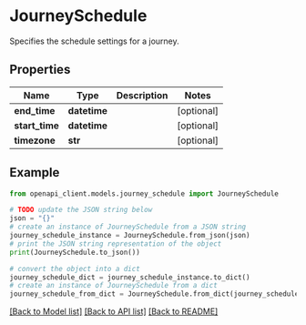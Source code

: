 # JourneySchedule

Specifies the schedule settings for a journey.

## Properties

Name | Type | Description | Notes
------------ | ------------- | ------------- | -------------
**end_time** | **datetime** |  | [optional] 
**start_time** | **datetime** |  | [optional] 
**timezone** | **str** |  | [optional] 

## Example

```python
from openapi_client.models.journey_schedule import JourneySchedule

# TODO update the JSON string below
json = "{}"
# create an instance of JourneySchedule from a JSON string
journey_schedule_instance = JourneySchedule.from_json(json)
# print the JSON string representation of the object
print(JourneySchedule.to_json())

# convert the object into a dict
journey_schedule_dict = journey_schedule_instance.to_dict()
# create an instance of JourneySchedule from a dict
journey_schedule_from_dict = JourneySchedule.from_dict(journey_schedule_dict)
```
[[Back to Model list]](../README.md#documentation-for-models) [[Back to API list]](../README.md#documentation-for-api-endpoints) [[Back to README]](../README.md)


